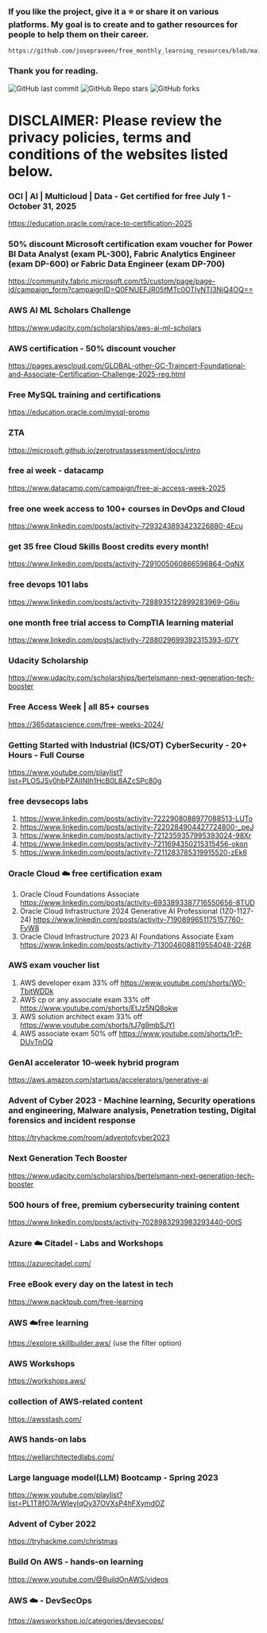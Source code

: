 
### If you like the project, give it a ⭐ or share it on various platforms. My goal is to create and to gather resources for people to help them on their career.

```
https://github.com/josepraveen/free_monthly_learning_resources/blob/main/resources/readme.md
```
### Thank you for reading.

![GitHub last commit](https://img.shields.io/github/last-commit/josepraveen/free_monthly_learning_resources) ![GitHub Repo stars](https://img.shields.io/github/stars/josepraveen/free_monthly_learning_resources?style=social) ![GitHub forks](https://img.shields.io/github/forks/josepraveen/free_monthly_learning_resources?style=social)


# DISCLAIMER: Please review the privacy policies, terms and conditions of the websites listed below.

### OCI | AI | Multicloud | Data - Get certified for free July 1 - October 31, 2025
https://education.oracle.com/race-to-certification-2025

###  50% discount Microsoft certification exam voucher for Power BI Data Analyst (exam PL-300), Fabric Analytics Engineer (exam DP-600) or Fabric Data Engineer (exam DP-700)
https://community.fabric.microsoft.com/t5/custom/page/page-id/campaign_form?campaignID=Q0FNUEFJR05fMTc0OTIyNTI3NjQ4OQ==

### AWS AI ML Scholars Challenge
https://www.udacity.com/scholarships/aws-ai-ml-scholars

### AWS certification - 50% discount voucher 
https://pages.awscloud.com/GLOBAL-other-GC-Traincert-Foundational-and-Associate-Certification-Challenge-2025-reg.html

### Free MySQL training and certifications
https://education.oracle.com/mysql-promo

### ZTA
https://microsoft.github.io/zerotrustassessment/docs/intro

### free ai week - datacamp
https://www.datacamp.com/campaign/free-ai-access-week-2025

### free one week access to 100+ courses in DevOps and Cloud
https://www.linkedin.com/posts/activity-7293243893423226880-4Ecu

### get 35 free Cloud Skills Boost credits every month! 
https://www.linkedin.com/posts/activity-7291005060866596864-OqNX

### free devops 101 labs
https://www.linkedin.com/posts/activity-7288935122899283969-G6iu

### one month free trial access to CompTIA learning material
https://www.linkedin.com/posts/activity-7288029699392315393-l07Y

### Udacity Scholarship
https://www.udacity.com/scholarships/bertelsmann-next-generation-tech-booster

### Free Access Week | all 85+ courses
https://365datascience.com/free-weeks-2024/

### Getting Started with Industrial (ICS/OT) CyberSecurity - 20+ Hours - Full Course
https://www.youtube.com/playlist?list=PLOSJSv0hbPZAlINIh1HcB0L8AZcSPc80g

### free devsecops labs
1) https://www.linkedin.com/posts/activity-7222908088977088513-LUTo
2) https://www.linkedin.com/posts/activity-7220284904427724800-_peJ
3) https://www.linkedin.com/posts/activity-7212359357995393024-98Xr
4) https://www.linkedin.com/posts/activity-7211694350215315456-okon
5) https://www.linkedin.com/posts/activity-7211283785319915520-zEk6 

### Oracle Cloud :cloud: free certification exam 
1) Oracle Cloud Foundations Associate 
https://www.linkedin.com/posts/activity-6933893387716550656-8TUD
2) Oracle Cloud Infrastructure 2024 Generative AI Professional (1Z0-1127-24)
https://www.linkedin.com/posts/activity-7190899651175157760-FyW8
3) Oracle Cloud Infrastructure 2023 AI Foundations Associate Exam
https://www.linkedin.com/posts/activity-7130046088119554048-226R   
 
### AWS exam voucher list 
1) AWS developer exam 33% off https://www.youtube.com/shorts/W0-TbitWDDk 
2) AWS cp or any associate exam 33% off https://www.youtube.com/shorts/EtJz5NQ8okw 
3) AWS solution architect exam 33% off https://www.youtube.com/shorts/tJ7g9mbSJYI
4) AWS associate exam 50% off https://www.youtube.com/shorts/1rP-DUvTnOQ

### GenAI accelerator 10-week hybrid program
https://aws.amazon.com/startups/accelerators/generative-ai
  
### Advent of Cyber 2023 - Machine learning, Security operations and engineering, Malware analysis, Penetration testing, Digital forensics and incident response
https://tryhackme.com/room/adventofcyber2023

### Next Generation Tech Booster 
https://www.udacity.com/scholarships/bertelsmann-next-generation-tech-booster

### 500 hours of free, premium cybersecurity training content
https://www.linkedin.com/posts/activity-7028983293983293440-00tS

### Azure :cloud: Citadel - Labs and Workshops
https://azurecitadel.com/
 
### Free eBook every day on the latest in tech 
https://www.packtpub.com/free-learning

### AWS :cloud:free learning
https://explore.skillbuilder.aws/ (use the filter option)

### AWS Workshops
https://workshops.aws/

### collection of AWS-related content
https://awsstash.com/

### AWS hands-on labs
https://wellarchitectedlabs.com/
 
### Large language model(LLM) Bootcamp - Spring 2023
https://www.youtube.com/playlist?list=PL1T8fO7ArWleyIqOy37OVXsP4hFXymdOZ

### Advent of Cyber 2022
https://tryhackme.com/christmas

### Build On AWS - hands-on learning
https://www.youtube.com/@BuildOnAWS/videos

### AWS :cloud: - DevSecOps 
https://awsworkshop.io/categories/devsecops/
